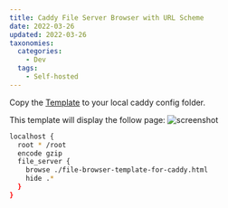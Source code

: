 ```yaml
---
title: Caddy File Server Browser with URL Scheme
date: 2022-03-26
updated: 2022-03-26
taxonomies:
  categories:
    - Dev
  tags:
    - Self-hosted
---
```




Copy the [Template](https://gist.github.com/theowenyoung/e09cb6e2c59f247fdc3f4e6fe4401481) to your local caddy config folder.

This template will display the follow page:
![screenshot](./attachments/caddy-file-template-screenshot.png)

```bash
localhost {
  root * /root
  encode gzip
  file_server {
    browse ./file-browser-template-for-caddy.html
    hide .*
  }
}
```
